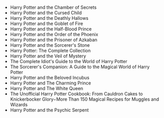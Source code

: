 <ul>
 <li><a target="_blank" href="https://github.com/manjunath5496/Harry-Potter-Book-Series/blob/master/hpo(1).pdf" style="text-decoration:none;">Harry Potter and the Chamber of Secrets</a></li>
  
<li><a target="_blank" href="https://github.com/manjunath5496/Harry-Potter-Book-Series/blob/master/hpo(2).pdf" style="text-decoration:none;">Harry Potter and the Cursed Child</a></li>  
  
<li><a target="_blank" href="https://github.com/manjunath5496/Harry-Potter-Book-Series/blob/master/hpo(3).pdf" style="text-decoration:none;">Harry Potter and the Deathly Hallows</a></li>

 
<li><a target="_blank" href="https://github.com/manjunath5496/Harry-Potter-Book-Series/blob/master/hpo(4).pdf" style="text-decoration:none;">Harry Potter and the Goblet of Fire</a></li>
                               
  <li><a target="_blank" href="https://github.com/manjunath5496/Harry-Potter-Book-Series/blob/master/hpo(5).pdf" style="text-decoration:none;">Harry Potter and the Half-Blood Prince </a></li>   

 <li><a target="_blank" href="https://github.com/manjunath5496/Harry-Potter-Book-Series/blob/master/hpo(6).pdf" style="text-decoration:none;">Harry Potter and the Order of the Phoenix</a></li>
                <li><a target="_blank" href="https://github.com/manjunath5496/Harry-Potter-Book-Series/blob/master/hpo(7).pdf" style="text-decoration:none;">Harry Potter and the Prisoner of Azkaban</a></li>  
         <li><a target="_blank" href="https://github.com/manjunath5496/Harry-Potter-Book-Series/blob/master/hpo(8).pdf" style="text-decoration:none;">Harry Potter and the Sorcerer's Stone</a></li>                 
  <li><a target="_blank" href="https://github.com/manjunath5496/Harry-Potter-Book-Series/blob/master/hpo(9).pdf" style="text-decoration:none;">Harry Potter: The Complete Collection</a></li>   

 <li><a target="_blank" href="https://github.com/manjunath5496/Harry-Potter-Book-Series/blob/master/hpo(10).pdf" style="text-decoration:none;">Harry Potter and the Veil of Mystery</a></li>

<li><a target="_blank" href="https://github.com/manjunath5496/Harry-Potter-Book-Series/blob/master/hpo(11).pdf" style="text-decoration:none;">The Complete Idiot's Guide to the World of Harry Potter</a></li>                 
  <li><a target="_blank" href="https://github.com/manjunath5496/Harry-Potter-Book-Series/blob/master/hpo(12).pdf" style="text-decoration:none;">The Sorcerer's Companion: A Guide to the Magical World of Harry Potter</a></li>   

 <li><a target="_blank" href="https://github.com/manjunath5496/Harry-Potter-Book-Series/blob/master/hpo(13).pdf" style="text-decoration:none;">Harry Potter and the Beloved Incubus </a></li>
 <li><a target="_blank" href="https://github.com/manjunath5496/Harry-Potter-Book-Series/blob/master/hpo(14).pdf" style="text-decoration:none;">Harry Potter and The Charming Prince  </a></li>
 
  <li><a target="_blank" href="https://github.com/manjunath5496/Harry-Potter-Book-Series/blob/master/hpo(15).pdf" style="text-decoration:none;">Harry Potter and The White Queen</a></li>   

 <li><a target="_blank" href="https://github.com/manjunath5496/Harry-Potter-Book-Series/blob/master/hpo(16).pdf" style="text-decoration:none;">The Unofficial Harry Potter Cookbook: From Cauldron Cakes to Knickerbocker Glory&minus;More Than 150 Magical Recipes for Muggles and Wizards </a></li>
 <li><a target="_blank" href="https://github.com/manjunath5496/Harry-Potter-Book-Series/blob/master/hpo(17).pdf" style="text-decoration:none;">Harry Potter and the Psychic Serpent   </a></li>
 
 
 
 
 
 
 
 
 
 
 
</ul>
